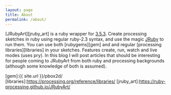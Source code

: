 ```yaml
---
layout: page
title: About
permalink: /about/
---
```


[JRubyArt][jruby_art] is a ruby wrapper for [3.5.3][processing].  Create processing sketches in ruby using regular ruby-2.3 syntax, and use the magic [JRuby][jruby] to run them. You can use both [rubygems][gem] and and regular [processing libraries][libraries] in your sketches. Features create, run, watch and live modes (uses pry). In this blog I will post articles that should be interesting for people coming to JRubyArt from both ruby and processing backgrounds (although some knowledge of both is assumed).

[jruby]:http://jruby.org
[processing]:https://processing.org
[gem]:{{ site.url }}/pbox2d/
[libraries]:https://processing.org/reference/libraries/
[jruby_art]:https://ruby-processing.github.io/JRubyArt/
